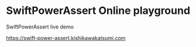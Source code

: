 # SwiftPowerAssert Online playground
SwiftPowerAssert live demo

https://swift-power-assert.kishikawakatsumi.com

